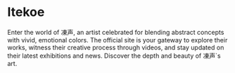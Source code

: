 # Itekoe
Enter the world of 凍声, an artist celebrated for blending abstract concepts with vivid, emotional colors. The official site is your gateway to explore their works, witness their creative process through videos, and stay updated on their latest exhibitions and news. Discover the depth and beauty of 凍声`s art.
